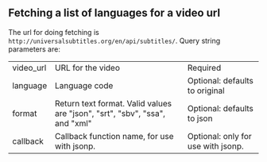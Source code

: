 ## Fetching a list of languages for a video url

The url for doing fetching is `http://universalsubtitles.org/en/api/subtitles/`. Query string parameters are:

<table>
  <tr>
    <td>video_url</td>
    <td>URL for the video</td>
    <td>Required</td>
  </tr>
  <tr>
    <td>language</td>
    <td>Language code</td>
    <td>Optional: defaults to original</td>
  </tr>
  <tr>
    <td>format</td>
    <td>Return text format. Valid values are "json", "srt", "sbv", "ssa", and "xml"</td>
    <td>Optional: defaults to json</td>
  </tr>
  <tr>
    <td>callback</td>
    <td>Callback function name, for use with jsonp.</td>
    <td>Optional: only for use with jsonp.</td>
  </tr>
</table>